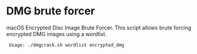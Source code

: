 # DMG brute forcer 
 macOS Encrypted Disc Image Brute Forcer. This script allows brute forcing encrypted DMG images using a wordlist.


     Usage: ./dmgcrack.sh wordlist encrypted_dmg

